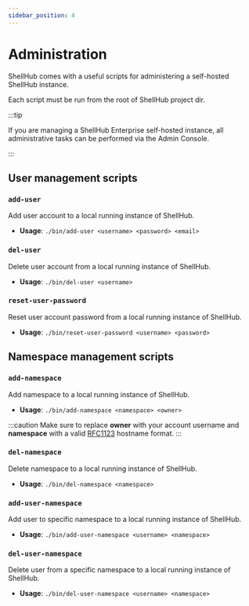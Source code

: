 ```yaml
---
sidebar_position: 4
---
```


# Administration

ShellHub comes with a useful scripts for administering a self-hosted ShellHub instance.

Each script must be run from the root of ShellHub project dir.

:::tip

If you are managing a ShellHub Enterprise self-hosted instance,
all administrative tasks can be performed via the Admin Console.

:::

## User management scripts

### `add-user`

Add user account to a local running instance of ShellHub.

- **Usage**: `./bin/add-user <username> <password> <email>`

### `del-user`

Delete user account from a local running instance of ShellHub.

- **Usage**: `./bin/del-user <username>`

### `reset-user-password`

Reset user account password from a local running instance of ShellHub.

- **Usage**: `./bin/reset-user-password <username> <password>`

## Namespace management scripts

### `add-namespace`

Add namespace to a local running instance of ShellHub.

- **Usage**: `./bin/add-namespace <namespace> <owner>`

:::caution
Make sure to replace **owner** with your account username and **namespace** with a valid [RFC1123](https://www.rfc-editor.org/rfc/rfc1123) hostname format.
:::

### `del-namespace`

Delete namespace to a local running instance of ShellHub.

- **Usage**: `./bin/del-namespace <namespace>`

### `add-user-namespace`

Add user to specific namespace to a local running instance of ShellHub.

- **Usage**: `./bin/add-user-namespace <username> <namespace>`

### `del-user-namespace`

Delete user from a specific namespace to a local running instance of ShellHub.

- **Usage**: `./bin/del-user-namespace <username> <namespace>`
